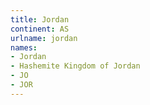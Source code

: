 ```yaml
---
title: Jordan
continent: AS
urlname: jordan
names:
- Jordan
- Hashemite Kingdom of Jordan
- JO
- JOR
---
```


